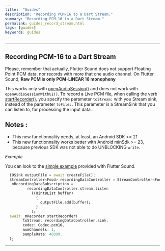 ```yaml
---
title:  "Guides"
description: "Recording PCM-16 to a Dart Stream."
summary: "Recording PCM-16 to a Dart Stream."
permalink: guides_record_stream.html
tags: [guides]
keywords: guides
---
```


---------------

## Recording PCM-16 to a Dart Stream

Please, remember that actually, Flutter Sound does not support Floating Point PCM data, nor records with more that one audio channel. On Flutter Sound, **Raw PCM is only PCM-LINEAR 16 monophony**

This works only with [openAudioSession\(\)](https://github.com/canardoux/tau/tree/d7b8befadb8626d34dd41290ee216ace42751e11/doc/guides/recorder/README.md#openAudioSession-and-closeAudioSession) and does not work with `openAudioSessionWithUI()`. To record a Live PCM file, when calling the verb [startRecorder\(\)](https://github.com/Canardoux/tau/tree/d7b8befadb8626d34dd41290ee216ace42751e11/doc/guides/recorder.md#startrecorder), you specify the parameter `toStream:` with you Stream sink, instead of the parameter `toFile:`. This parameter is a StreamSink that you can listen to, for processing the input data.

## Notes :

* This new functionnality needs, at least, an Android SDK &gt;= 21
* This new functionnality works better with Android minSdk &gt;= 23, because previous SDK was not able to do UNBLOCKING `write`.

_Example_

You can look to the [simple example](https://github.com/canardoux/tau/tree/d7b8befadb8626d34dd41290ee216ace42751e11/doc/example/README.md#recordtostream) provided with Flutter Sound.

```dart
  IOSink outputFile = await createFile();
  StreamController<Food> recordingDataController = StreamController<Food>();
  _mRecordingDataSubscription =
          recordingDataController.stream.listen
            ((Uint8List buffer)
              {
                outputFile.add(buffer);
              }
            );
  await _mRecorder.startRecorder(
        toStream: recordingDataController.sink,
        codec: Codec.pcm16,
        numChannels: 1,
        sampleRate: 48000,
  );
```

---------------
